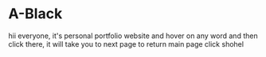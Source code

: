 # A-Black
hii everyone, it's personal portfolio website and hover on any word and then click there, it will take you to next page to return main page click shohel
